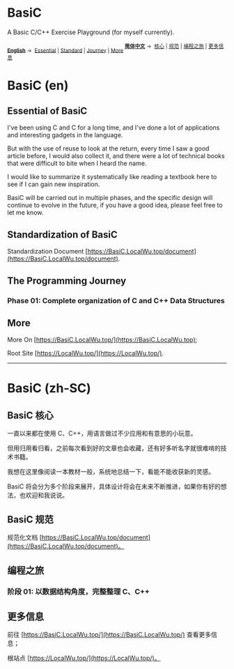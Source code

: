 # BasiC

A Basic C/C++ Exercise Playground (for myself currently).

<p align="center" style="display:inline;">
<sub>
  <a href="./#basic-en"><strong>English</strong></a>&nbsp;→&nbsp;
  <a href="./#essential-of-basic">Essential</a>&nbsp;|
  <a href="./#standardization-of-basic">Standard</a>&nbsp;|
  <a href="./#the-programming-journey">Journey</a>&nbsp;|
  <a href="./#more">More</a>
</sub>
</p>

<p align="center" style="display:inline;">
<sup>
  <a href="./#basic-zh-sc"><strong>简体中文</strong></a>&nbsp;→&nbsp;
  <a href="./#basic-核心">核心</a>&nbsp;|
  <a href="./#basic-规范">规范</a>&nbsp;|
  <a href="./#编程之旅">编程之旅</a>&nbsp;|
  <a href="./#更多信息">更多信息</a>
</sup>
</p>

# BasiC (en)

## Essential of BasiC

I've been using C and C for a long time, and I've done a lot of applications and interesting gadgets in the language.

But with the use of reuse to look at the return, every time I saw a good article before, I would also collect it, and there were a lot of technical books that were difficult to bite when I heard the name.

I would like to summarize it systematically like reading a textbook here to see if I can gain new inspiration.

BasiC will be carried out in multiple phases, and the specific design will continue to evolve in the future, if you have a good idea, please feel free to let me know.

## Standardization of BasiC

Standardization Document [https://BasiC.LocalWu.top/document](https://BasiC.LocalWu.top/document).

## The Programming Journey

### Phase 01: Complete organization of C and C++ Data Structures

## More

More On [https://BasiC.LocalWu.top/](https://BasiC.LocalWu.top);

Root Site [https://LocalWu.top/](https://LocalWu.top/).

---

# BasiC (zh-SC)

## BasiC 核心

一直以来都在使用 C、C++，用语言做过不少应用和有意思的小玩意。

但用归用看归看，之前每次看到好的文章也会收藏，还有好多听名字就很难啃的技术书籍。

我想在这里像阅读一本教材一般，系统地总结一下，看能不能收获新的灵感。

BasiC 将会分为多个阶段来展开，具体设计将会在未来不断推进，如果你有好的想法，也欢迎和我说说。

## BasiC 规范

规范化文档 [https://BasiC.LocalWu.top/document](https://BasiC.LocalWu.top/document)。

## 编程之旅

### 阶段 01: 以数据结构角度，完整整理 C、C++

## 更多信息

前往 [https://BasiC.LocalWu.top/](https://BasiC.LocalWu.top/) 查看更多信息；

根站点 [https://LocalWu.top/](https://LocalWu.top/)。
